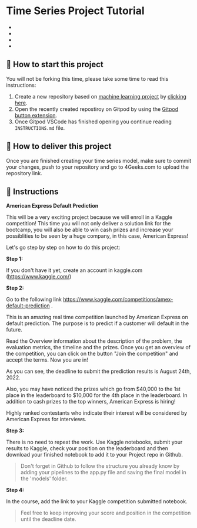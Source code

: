 <!-- hide -->
# Time Series Project Tutorial
<!-- endhide -->

- 
- 
- 
- 

## 🌱  How to start this project

You will not be forking this time, please take some time to read this instructions:

1. Create a new repository based on [machine learning project](https://github.com/4GeeksAcademy/machine-learning-python-template/generate) by [clicking here](https://github.com/4GeeksAcademy/machine-learning-python-template).
2. Open the recently created repostiroy on Gitpod by using the [Gitpod button extension](https://www.gitpod.io/docs/browser-extension/).
3. Once Gitpod VSCode has finished opening you continue reading `INSTRUCTIONS.md` file.

## 🚛 How to deliver this project

Once you are finished creating your time series model, make sure to commit your changes, push to your repository and go to 4Geeks.com to upload the repository link.

## 📝 Instructions

**American Express Default Prediction**

This will be a very exciting project because we will enroll in a Kaggle competition! This time you will not only deliver a solution link for the bootcamp, you will also be able to win cash prizes and increase your possiblities to be seen by a huge company, in this case, American Express!

Let's go step by step on how to do this project:

**Step 1:**

If you don't have it yet, create an account in kaggle.com (https://www.kaggle.com/)

**Step 2:**

Go to the following link https://www.kaggle.com/competitions/amex-default-prediction .

This is an amazing real time competition launched by American Express on default prediction. The purpose is to predict if a customer will default in the future.

Read the Overview information about the description of the problem, the evaluation metrics, the timeline and the prizes. Once you get an overview of the competition, you can click on the button "Join the competition" and accept the terms. Now you are in!

As you can see, the deadline to submit the prediction results is August 24th, 2022.

Also, you may have noticed the prizes which go from $40,000 to the 1st place in the leaderboard to $10,000 for the 4th place in the leaderboard. In addition to cash prizes to the top winners, American Express is hiring!

Highly ranked contestants who indicate their interest will be considered by American Express for interviews.


**Step 3:**

There is no need to repeat the work. Use Kaggle notebooks, submit your results to Kaggle, check your position on the leaderboard and then download your finished notebook to add it to your Project repo in Github.

>Don't forget in Github to follow the structure you already know by adding your pipelines to the app.py file and saving the final model in the 'models' folder.

**Step 4:**

In the course, add the link to your Kaggle competition submitted notebook.
> Feel free to keep improving your score and position in the competition until the deadline date.
